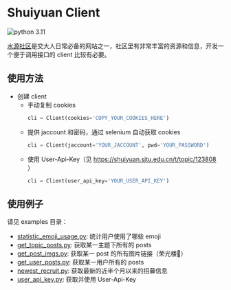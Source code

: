 # Shuiyuan Client

![python 3.11](https://img.shields.io/badge/python-3.11-blue.svg)

[水源社区](https://shuiyuan.sjtu.edu.cn/)是交大人日常必备的网站之一，社区里有非常丰富的资源和信息，开发一个便于调用接口的 client 比较有必要。

## 使用方法
+ 创建 client
    + 手动复制 cookies
        ```python
        cli = Client(cookies='COPY_YOUR_COOKIES_HERE')
        ```
    + 提供 jaccount 和密码，通过 selenium 自动获取 cookies
        ```python
        cli = Client(jaccount='YOUR_JACCOUNT', pwd='YOUR_PASSWORD')
        ```
    + 使用 User-Api-Key（见 https://shuiyuan.sjtu.edu.cn/t/topic/123808 ）
        ```python
        cli = Client(user_api_key='YOUR_USER_API_KEY')
        ```

## 使用例子
请见 examples 目录：
+ [statistic_emoji_usage.py](./examples/statistic_emoji_usage.py): 统计用户使用了哪些 emoji
+ [get_topic_posts.py](./examples/get_topic_posts.py): 获取某一主题下所有的 posts
+ [get_post_imgs.py](./examples/get_post_imgs.py): 获取某一 post 的所有图片链接（荣光楼🥵）
+ [get_user_posts.py](./examples//get_user_posts.py): 获取某一用户所有的 posts
+ [newest_recruit.py](./examples/newest_recruit.py): 获取最新的近半个月以来的招募信息
+ [user_api_key.py](./examples/user_api_key.py): 获取并使用 User-Api-Key
